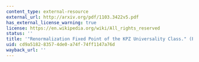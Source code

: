 ```yaml
---
content_type: external-resource
external_url: http://arxiv.org/pdf/1103.3422v5.pdf
has_external_license_warning: true
license: https://en.wikipedia.org/wiki/All_rights_reserved
status: ''
title: '"Renormalization Fixed Point of the KPZ Universality Class." (PDF)'
uid: cd9a5182-8357-4de0-a74f-74ff1147a76d
wayback_url: ''
---
```

